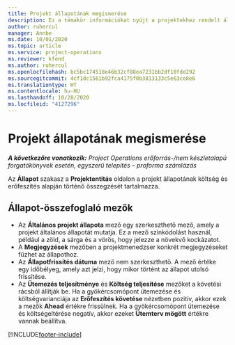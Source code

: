 ```yaml
---
title: Projekt állapotának megismerése
description: Ez a témakör információkat nyújt a projektekhez rendelt állapotokról a Dynamics 365 Project Operations alkalmazásban.
author: ruhercul
manager: Annbe
ms.date: 10/01/2020
ms.topic: article
ms.service: project-operations
ms.reviewer: kfend
ms.author: ruhercul
ms.openlocfilehash: bc5bc174518e46b32cf88ea7231bb2df10fde292
ms.sourcegitcommit: 4cf1dc1561b92fca4175f0b3813133c5e63ce8e6
ms.translationtype: HT
ms.contentlocale: hu-HU
ms.lasthandoff: 10/28/2020
ms.locfileid: "4127296"
---
```

# <a name="understand-project-status"></a>Projekt állapotának megismerése

_**A következőre vonatkozik:** Project Operations erőforrás-/nem készletalapú forgatókönyvek esetén, egyszerű telepítés – proforma számlázás_


Az **Állapot** szakasz a **Projektentitás** oldalon a projekt állapotának költség és erőfeszítés alapján történő összegzését tartalmazza.


## <a name="status-summary-fields"></a>Állapot-összefoglaló mezők

- Az **Általános projekt állapota** mező egy szerkeszthető mező, amely a projekt általános állapotát mutatja. Ez a mező színkódolást használ, például a zöld, a sárga és a vörös, hogy jelezze a növekvő kockázatot. 
- A **Megjegyzések** mezőben a projektmenedzser konkrét megjegyzéseket fűzhet az állapothoz. 
- Az **Állapotfrissítés dátuma** mező nem szerkeszthető. A mező értéke egy időbélyeg, amely azt jelzi, hogy mikor történt az állapot utolsó frissítése.
- Az **Ütemezés teljesítménye** és **Költség teljesítése** mezőket a követési rácsból állítják be. Ha a gyökércsomópont ütemezése és költségvarianciája az **Erőfeszítés követése** nézetben pozitív, akkor ezek a mezők **Ahead** értékre frissülnek. Ha a gyökércsomópont ütemezése és költségeltérése negatív, akkor ezeket **Ütemterv mögött** értékre vannak beállítva.


[!INCLUDE[footer-include](../includes/footer-banner.md)]